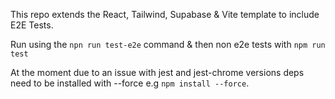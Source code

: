 This repo extends the React, Tailwind, Supabase & Vite template to include E2E Tests.

Run using the `npn run test-e2e` command & then non e2e tests with `npm run test`

At the moment due to an issue with jest and jest-chrome versions deps need to be installed with --force e.g `npm install --force`.